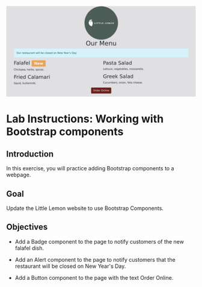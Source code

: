 ![Logo](final.png)
# Lab Instructions: Working with Bootstrap components

## Introduction
In this exercise, you will practice adding Bootstrap components to a webpage.

## Goal
Update the Little Lemon website to use Bootstrap Components.

## Objectives
* Add a Badge component to the page to notify customers of the new falafel dish.

* Add an Alert component to the page to notify customers that the restaurant will be closed on New Year's Day.

* Add a Button component to the page with the text Order Online.